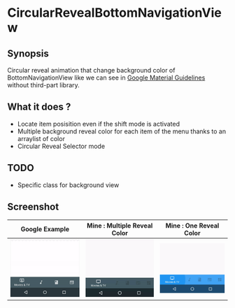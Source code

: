 # CircularRevealBottomNavigationView

## Synopsis 

Circular reveal animation that change background color of BottomNavigationView like we can see in [Google Material Guidelines](https://material.io/guidelines/components/bottom-navigation.html) without third-part library.

## What it does ? 

* Locate item posisition even if the shift mode is activated 
* Multiple background reveal color for each item of the menu thanks to an arraylist of color
* Circular Reveal Selector mode


## TODO

* Specific class for background view

## Screenshot

| Google Example | Mine : Multiple Reveal Color |  Mine : One Reveal Color |
| ------ | ------ |------ |
| ![Google Material Design Example](/art/bottom_nav_material_spec_reveal.gif "Google Material Design Example") | ![Mine : Multiple Reveal Color](/art/bottom_nav_reveal_selector.gif "Mine : Multiple Reveal Color") | ![Mine : selector circular reveal](/art/bottom_nav_multiple_reveal_color.gif "Mine : Reveal Selector") |



